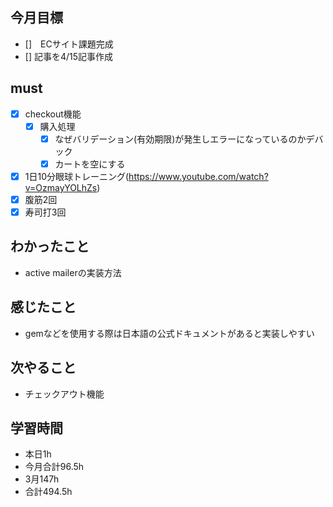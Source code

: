 
## 今月目標
- []　ECサイト課題完成
- [] 記事を4/15記事作成


## must
- [x] checkout機能
    - [x] 購入処理
      - [x] なぜバリデーション(有効期限)が発生しエラーになっているのかデバック
      - [x] カートを空にする
- [x] 1日10分眼球トレーニング(https://www.youtube.com/watch?v=OzmayYOLhZs)
- [x] 腹筋2回
- [x] 寿司打3回

## わかったこと
- active mailerの実装方法


## 感じたこと
- gemなどを使用する際は日本語の公式ドキュメントがあると実装しやすい

## 次やること
  - チェックアウト機能

## 学習時間
  - 本日1h
  - 今月合計96.5h
  - 3月147h
  - 合計494.5h

